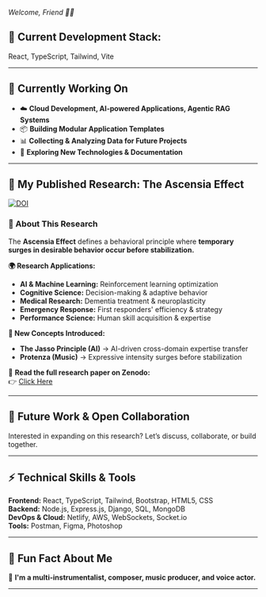 *Welcome, Friend 👋🏼*
## **🌟 Current Development Stack:**  
React, TypeScript, Tailwind, Vite  

---

## **📌 Currently Working On**  
- ☁️ **Cloud Development, AI-powered Applications, Agentic RAG Systems**  
- 📦 **Building Modular Application Templates**  
- 📊 **Collecting & Analyzing Data for Future Projects**  
- 📖 **Exploring New Technologies & Documentation**  

---

## **📖 My Published Research: The Ascensia Effect**  
[![DOI](https://zenodo.org/badge/DOI/10.5281/zenodo.14920556.svg)](https://doi.org/10.5281/zenodo.14920556)

### **🔬 About This Research**  
The **Ascensia Effect** defines a behavioral principle where **temporary surges in desirable behavior occur before stabilization.**  

**🌍 Research Applications:**  
- **AI & Machine Learning:** Reinforcement learning optimization  
- **Cognitive Science:** Decision-making & adaptive behavior  
- **Medical Research:** Dementia treatment & neuroplasticity  
- **Emergency Response:** First responders' efficiency & strategy  
- **Performance Science:** Human skill acquisition & expertise  

**🚀 New Concepts Introduced:**  
- **The Jasso Principle (AI)** → AI-driven cross-domain expertise transfer  
- **Protenza (Music)** → Expressive intensity surges before stabilization  

📄 **Read the full research paper on Zenodo:**  
👉 [Click Here](https://doi.org/10.5281/zenodo.14920556)  

---

## **🚀 Future Work & Open Collaboration**  
Interested in expanding on this research? Let’s discuss, collaborate, or build together.  

---

## **⚡ Technical Skills & Tools**  
**Frontend:** React, TypeScript, Tailwind, Bootstrap, HTML5, CSS  
**Backend:** Node.js, Express.js, Django, SQL, MongoDB  
**DevOps & Cloud:** Netlify, AWS, WebSockets, Socket.io  
**Tools:** Postman, Figma, Photoshop  

---

## **🎵 Fun Fact About Me**  
🎸 **I'm a multi-instrumentalist, composer, music producer, and voice actor.**  

---

